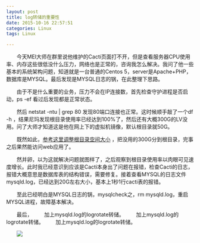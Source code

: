 ```yaml
---
layout: post
title: log转储的重要性
date: 2015-10-16 22:57:51
categories: Linux
tags: Linux

---
```


　　今天MEI大师在群里说他维护的Cacti页面打不开，但是查看服务器CPU使用率、内存这些很低没什么压力，网络也是正常的，咨询我怎么解决。我问了他一些基本的系统架构问题，知道就是一台普通的Centos 5，server是Apache+PHP，数据库是MYSQL。最后发现是MYSQL日志的锅，在此整理下思路。
<!--more -->

　　由于不是什么重要的业务，压力不会在IP连接数，首先检查守护进程是否启动，ps -ef 看过后发现都是正常状态。

　　然后 netstat -ntu \| grep 80 发现80端口连接也正常。这时候顺手敲了一个df -h ，结果尼玛发现根目录使用率已经达到100%了，然后还有大概300G的LV没用。问了大师才知道这是他在网上下的虚拟机镜像，默认根目录就50G。

　　既然如此，[参考这里调整根目录空间大小](https://www.cnblogs.com/hellojesson/p/4582908.html) ，把没用的300G分到根目录，完事之后果然能访问web应用了。

　　然并卵，以为这就解决问题就图样了，之后观察到根目录使用率以肉眼可见速度增长。此时我已经意识到应该是Cacti本身出了问题在报错，检查Cacti的日志，报错大概意思是数据库表的结构错误，需要修复。接着查看MYSQL的日志文件mysqld.log，已经达到20G左右大小，基本上1秒1行cacti表的报错。

　　至此已经明白是MYSQL日志的锅，mysqlcheck之，rm mysqld.log，重启MYSQL进程，故障基本解决。

　　最后，
　　加上mysqld.log的logrotate转储。
　　加上mysqld.log的logrotate转储。
　　加上mysqld.log的logrotate转储。

　　![](http://ixjx.coding.me/blog/pic/log1.png)